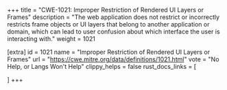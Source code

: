 +++
title = "CWE-1021: Improper Restriction of Rendered UI Layers or Frames"
description	= "The web application does not restrict or incorrectly restricts frame objects or UI layers that belong to another application or domain, which can lead to user confusion about which interface the user is interacting with."
weight = 1021

[extra]
id = 1021
name = "Improper Restriction of Rendered UI Layers or Frames"
url = "https://cwe.mitre.org/data/definitions/1021.html"
vote = "No Help, or Langs Won't Help"
clippy_helps = false
rust_docs_links = [
	
]
+++

